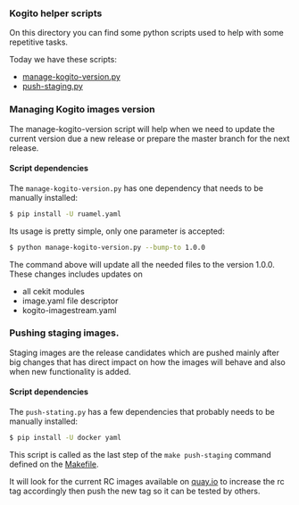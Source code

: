 ### Kogito helper scripts

On this directory you can find some python scripts used to help with some repetitive tasks.

Today we have these scripts:

- [manage-kogito-version.py](manage-kogito-version.py)
- [push-staging.py](push-staging.py)


### Managing Kogito images version

The manage-kogito-version script will help when we need to update the current version due a new release or prepare the
master branch for the next release.

#### Script dependencies

The `manage-kogito-version.py` has one dependency that needs to be manually installed:

```bash
$ pip install -U ruamel.yaml
```

Its usage is pretty simple, only one parameter is accepted:

```bash
$ python manage-kogito-version.py --bump-to 1.0.0  
```

The command above will update all the needed files to the version 1.0.0. These changes includes updates on

 - all cekit modules
 - image.yaml file descriptor
 - kogito-imagestream.yaml
 

### Pushing staging images.

Staging images are the release candidates which are pushed mainly after big changes that has direct impact on how
the images will behave and also when new functionality is added.

#### Script dependencies

The `push-stating.py` has a few dependencies that probably needs to be manually installed:

```bash
$ pip install -U docker yaml
```

This script is called as the last step of the `make push-staging` command defined on the [Makefile](../Makefile).

It will look for the current RC images available on [quay.io](https://quay.io/organization/kiegroup) to increase the rc tag 
accordingly then push the new tag so it can be tested by others. 

